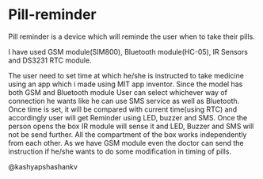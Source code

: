 # Pill-reminder

Pill reminder is a device which will reminde the user when to take their pills.

I have used GSM module(SIM800), Bluetooth module(HC-05), IR Sensors and DS3231 RTC module.

The user need to set time at which he/she is instructed to take medicine using an app which i made using MIT app inventor. Since the model has both GSM and Bluetooth module User can select whichever way of connection he wants like he can use SMS service as well as Bluetooth. Once time is set, it will be compared with current time(using RTC) and accordingly user will get Reminder using LED, buzzer and SMS. Once the person opens the box IR module will sense it and LED, Buzzer and SMS will not be send further. All the compartment of the box works independently from each other. As we have GSM module even the doctor can send the instruction if he/she wants to do some modification in timing of pills.



@kashyapshashankv
